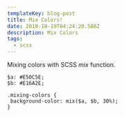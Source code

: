 ```yaml
---
templateKey: blog-post
title: Mix Colors!
date: 2018-10-19T04:24:20.586Z
description: Mix Colors
tags:
  - scss
---
```

Mixing colors with SCSS _mix_ function. 

```
$a: #E50C5E;
$b: #E16A2E;

.mixing-colors {
 background-color: mix($a, $b, 30%);
}
```
